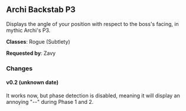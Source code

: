 ## Archi Backstab P3

Displays the angle of your position with respect to the boss's facing, in mythic Archi's P3.

**Classes**: Rogue (Subtlety)

**Requested by**: Zavy

### Changes

#### v0.2 (unknown date)

It works now, but phase detection is disabled, meaning it will display an annoying "--" during Phase 1 and 2.

